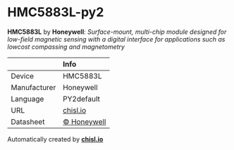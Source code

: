 # HMC5883L-py2

**HMC5883L** by **Honeywell**: *Surface-mount, multi-chip module designed for low-field magnetic sensing with a digital interface for applications such as lowcost compassing and magnetometry*

|              | Info                         |
|:-------------|:-----------------------------|
| Device       | HMC5883L                        |
| Manufacturer | Honeywell |
| Language     | PY2default |
| URL          | [chisl.io](https://chisl.io/v/HMC5883L?t=py2&r=default) |
| Datasheet    | [&copy; Honeywell](https://aerocontent.honeywell.com/aero/common/documents/myaerospacecatalog-documents/Defense_Brochures-documents/HMC5883L_3-Axis_Digital_Compass_IC.pdf) |

Automatically created by **[chisl.io](https://chisl.io)**
